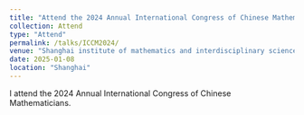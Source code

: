 ```yaml
---
title: "Attend the 2024 Annual International Congress of Chinese Mathematicians"
collection: Attend
type: "Attend"
permalink: /talks/ICCM2024/
venue: "Shanghai institute of mathematics and interdisciplinary sciences"
date: 2025-01-08
location: "Shanghai"
---
```



I attend the 2024 Annual International Congress of Chinese Mathematicians.

